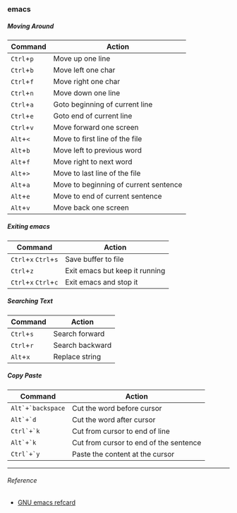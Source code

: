 ### emacs

##### Moving Around

| Command  | Action  |
|---|---|
|	`Ctrl`+`p`	|	Move up one line	|
|	`Ctrl`+`b`	|	Move left one char	|
|	`Ctrl`+`f`	|	Move right one char	|
|	`Ctrl`+`n`	|	Move down one line	|
|	`Ctrl`+`a`	|	Goto beginning of current line	|
|	`Ctrl`+`e`	|	Goto end of current line	|
|	`Ctrl`+`v`	|	Move forward one screen	|
|	`Alt`+`<`	|	Move to first line of the file	|
|	`Alt`+`b`	|	Move left to previous word	|
|	`Alt`+`f`	|	Move right to next word	|
|	`Alt`+`>`	|	Move to last line of the file	|
|	`Alt`+`a`	|	Move to beginning of current sentence	|
|	`Alt`+`e`	|	Move to end of current sentence	|
|	`Alt`+`v`	|	Move back one screen	|

##### Exiting emacs

| Command  | Action  |
|---|---|
|	`Ctrl`+`x` `Ctrl`+`s`	|	Save buffer to file	|
|	`Ctrl`+`z`	|	Exit emacs but keep it running	|
|	`Ctrl`+`x` `Ctrl`+`c`	|	Exit emacs and stop it	|

##### Searching Text

| Command  | Action  |
|---|---|
|	`Ctrl`+`s`	|	Search forward	|
|	`Ctrl`+`r`	|	Search backward	|
|	`Alt`+`x`	|	Replace string	|

##### Copy Paste

| Command  | Action  |
|---|---|
|	``Alt`+`backspace``	|	Cut the word before cursor	|
|	``Alt`+`d``	|	Cut the word after cursor	|
|	``Ctrl`+`k``	|	Cut from cursor to end of line	|
|	``Alt`+`k``	|	Cut from cursor to end of the sentence	|
|	``Ctrl`+`y``	|	Paste the content at the cursor	|

___

###### Reference

* [GNU emacs refcard](https://www.gnu.org/software/emacs/refcards/pdf/refcard.pdf)
